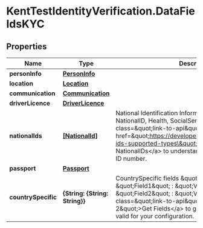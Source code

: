 # KentTestIdentityVerification.DataFieldsKYC

## Properties

Name | Type | Description | Notes
------------ | ------------- | ------------- | -------------
**personInfo** | [**PersonInfo**](PersonInfo.md) |  | [optional] 
**location** | [**Location**](Location.md) |  | [optional] 
**communication** | [**Communication**](Communication.md) |  | [optional] 
**driverLicence** | [**DriverLicence**](DriverLicence.md) |  | [optional] 
**nationalIds** | [**[NationalId]**](NationalId.md) | National Identification Information. Supported Types: NationalID, Health, SocialService, TaxIDNumber.  See &lt;a class&#x3D;\&quot;link-to-api\&quot; href&#x3D;\&quot;https://developer.trulioo.com/docs/national-ids-supported-types\&quot;&gt;Supported NationalIDs&lt;/a&gt; to understand the Type to send with the ID number. | [optional] 
**passport** | [**Passport**](Passport.md) |  | [optional] 
**countrySpecific** | **{String: {String: String}}** | CountrySpecific fields  \&quot;CountryCode\&quot;: {   \&quot;Field1\&quot; : \&quot;Value\&quot;,   \&quot;Field2\&quot; : \&quot;Value\&quot;  }  Call &lt;a class&#x3D;\&quot;link-to-api\&quot; href&#x3D;\&quot;#getfields-2\&quot;&gt;Get Fields&lt;/a&gt; to get the list of fields that are valid for your configuration. | [optional] 


